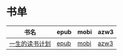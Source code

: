 # 书单

| 书名 | epub | mobi | azw3 |
| --- | --- | --- | --- |
| [一生的读书计划](http://ct.dalanmei.com/f/31084289-582968922-18ca7d) | [epub](http://ct.dalanmei.com/f/31084289-582968922-18ca7d) | [mobi](http://ct.dalanmei.com/f/31084289-582937849-f4cee3) | [azw3](http://ct.dalanmei.com/f/31084289-582938839-c8fe99) |
